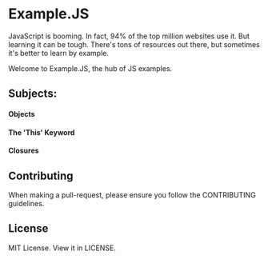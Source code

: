 # Example.JS
JavaScript is booming. In fact, 94% of the top million websites use it. But learning it can be tough. There's tons of resources out there, but sometimes it's better to learn by example.

Welcome to Example.JS, the hub of JS examples.

## Subjects:

#### Objects

#### The 'This' Keyword

#### Closures

## Contributing

When making a pull-request, please ensure you follow the CONTRIBUTING guidelines.

## License

MIT License. View it in LICENSE.